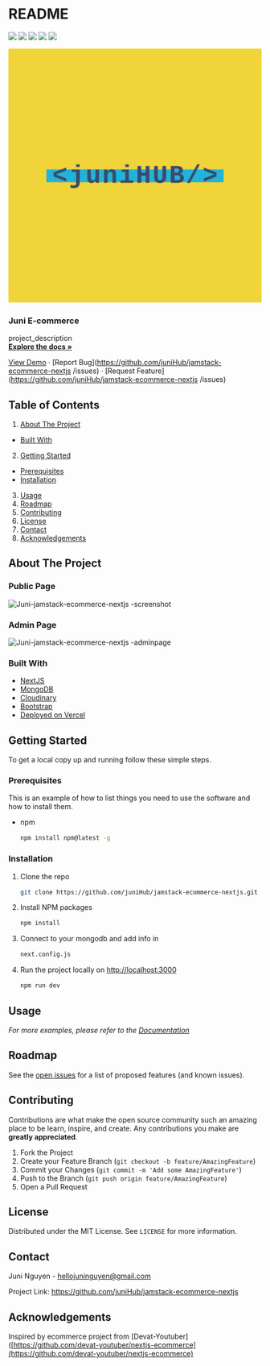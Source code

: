 # README

[![](https://img.shields.io/github/contributors/juniHub/jamstack-ecommerce-nextjs.svg?style=for-the-badge)](https://github.com/juniHub/jamstack-ecommerce-nextjs/graphs/contributors) [![](https://img.shields.io/github/forks/juniHub/jamstack-ecommerce-nextjs.svg?style=for-the-badge)](https://github.com/juniHub/jamstack-ecommerce-nextjs/network/members) [![](https://img.shields.io/github/stars/juniHub/jamstack-ecommerce-nextjs.svg?style=for-the-badge)](https://github.com/juniHub/jamstack-ecommerce-nextjs/stargazers) [![](https://img.shields.io/github/issues/juniHub/jamstack-ecommerce-nextjs.svg?style=for-the-badge)](https://github.com/juniHub/jamstack-ecommerce-nextjs/issues) [![](https://img.shields.io/github/license/juniHub/jamstack-ecommerce-nextjs.svg?style=for-the-badge)](https://github.com/juniHub/jamstack-ecommerce-nextjs/blob/master/LICENSE.txt)

 [![Logo](.gitbook/assets/logo.png)](https://github.com/juniHub/jamstack-ecommerce-nextjs
)

### Juni E-commerce

 project\_description  
 [**Explore the docs »**](https://github.com/juniHub/jamstack-ecommerce-nextjs
)  
  
 [View Demo](https://juni-ecommerce.vercel.app/) · [Report Bug](https://github.com/juniHub/jamstack-ecommerce-nextjs
/issues) · [Request Feature](https://github.com/juniHub/jamstack-ecommerce-nextjs
/issues)

## Table of Contents

1.  [About The Project](./#about-the-project)
   * [Built With](./#built-with)
2.  [Getting Started](./#getting-started)
   * [Prerequisites](./#prerequisites)
   * [Installation](./#installation)
3. [Usage](./#usage)
4. [Roadmap](./#roadmap)
5. [Contributing](./#contributing)
6. [License](./#license)
7. [Contact](./#contact)
8. [Acknowledgements](./#acknowledgements)

## About The Project

### Public Page

![Juni-jamstack-ecommerce-nextjs -screenshot](https://res.cloudinary.com/dafolrlpj/image/upload/v1622026571/gallery/erfi4d2ttnwpobhufu0f.png)

### Admin Page

![Juni-jamstack-ecommerce-nextjs -adminpage](https://res.cloudinary.com/dafolrlpj/image/upload/v1622029925/gallery/lddrvbfwcgykyolathud.png)

### Built With

* [NextJS](https://nextjs.org/)
* [MongoDB](https://www.mongodb.com/)
* [Cloudinary](https://cloudinary.com/)
* [Bootstrap](https://getbootstrap.com/)
* [Deployed on Vercel](https://vercel.com/)

## Getting Started

To get a local copy up and running follow these simple steps.

### Prerequisites

This is an example of how to list things you need to use the software and how to install them.

* npm

  ```bash
  npm install npm@latest -g
  ```

### Installation

1. Clone the repo

   ```bash
   git clone https://github.com/juniHub/jamstack-ecommerce-nextjs.git
   ```

2. Install NPM packages

   ```bash
   npm install
   ```

3. Connect to your mongodb and add info in

   ```bash
   next.config.js
   ```

4. Run the project locally on [http://localhost:3000](http://localhost:3000)

   ```bash
   npm run dev
   ```

## Usage

_For more examples, please refer to the_ [_Documentation_](https://junitiennguyen.gitbook.io/story-book)

## Roadmap

See the [open issues](https://github.com/juniHub/jamstack-ecommerce-nextjs%20/issues) for a list of proposed features \(and known issues\).

## Contributing

Contributions are what make the open source community such an amazing place to be learn, inspire, and create. Any contributions you make are **greatly appreciated**.

1. Fork the Project
2. Create your Feature Branch \(`git checkout -b feature/AmazingFeature`\)
3. Commit your Changes \(`git commit -m 'Add some AmazingFeature'`\)
4. Push to the Branch \(`git push origin feature/AmazingFeature`\)
5. Open a Pull Request

## License

Distributed under the MIT License. See `LICENSE` for more information.

## Contact

Juni Nguyen - [hellojuninguyen@gmail.com](https://github.com/juniHub/jamstack-ecommerce-nextjs/tree/5e8e21f3610c2d5a773fe0846eb66c1c56aef0e2/hellojuninguyen@gmail.com)

Project Link: [https://github.com/juniHub/jamstack-ecommerce-nextjs ](https://github.com/juniHub/jamstack-ecommerce-nextjs)

## Acknowledgements

Inspired by ecommerce project from \[Devat-Youtuber\]\([https://github.com/devat-youtuber/nextjs-ecommerce](https://github.com/devat-youtuber/nextjs-ecommerce)

